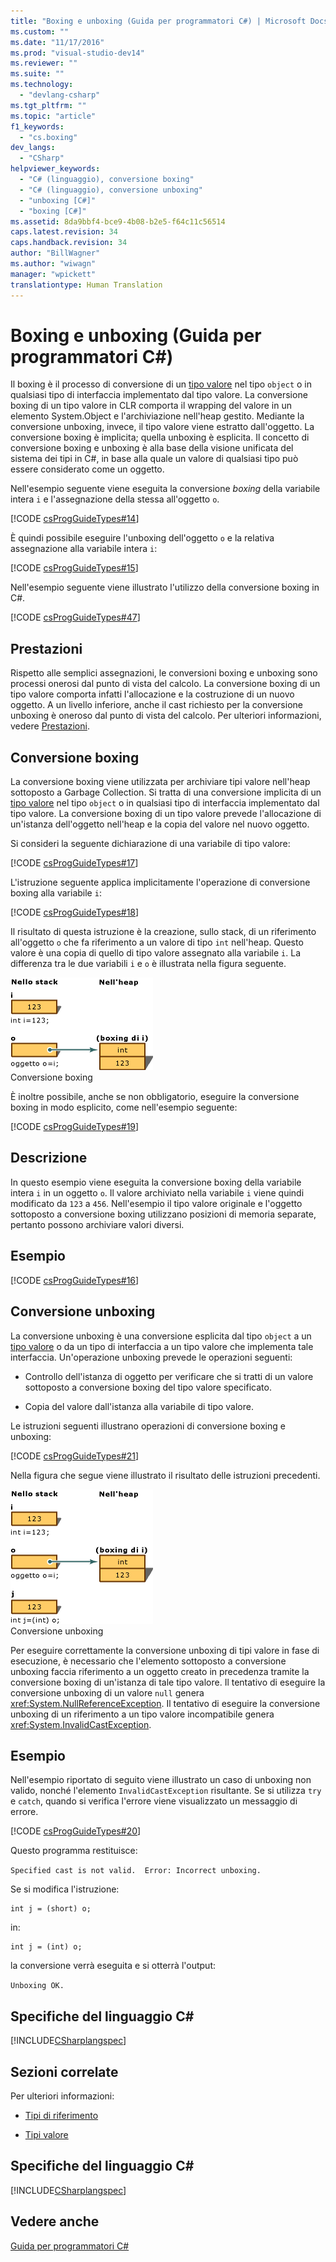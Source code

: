 ```yaml
---
title: "Boxing e unboxing (Guida per programmatori C#) | Microsoft Docs"
ms.custom: ""
ms.date: "11/17/2016"
ms.prod: "visual-studio-dev14"
ms.reviewer: ""
ms.suite: ""
ms.technology: 
  - "devlang-csharp"
ms.tgt_pltfrm: ""
ms.topic: "article"
f1_keywords: 
  - "cs.boxing"
dev_langs: 
  - "CSharp"
helpviewer_keywords: 
  - "C# (linguaggio), conversione boxing"
  - "C# (linguaggio), conversione unboxing"
  - "unboxing [C#]"
  - "boxing [C#]"
ms.assetid: 8da9bbf4-bce9-4b08-b2e5-f64c11c56514
caps.latest.revision: 34
caps.handback.revision: 34
author: "BillWagner"
ms.author: "wiwagn"
manager: "wpickett"
translationtype: Human Translation
---
```

# Boxing e unboxing (Guida per programmatori C#)
Il boxing è il processo di conversione di un [tipo valore](../../../csharp/language-reference/keywords/value-types.md) nel tipo `object` o in qualsiasi tipo di interfaccia implementato dal tipo valore.  La conversione boxing di un tipo valore in CLR comporta il wrapping del valore in un elemento System.Object e l'archiviazione nell'heap gestito.  Mediante la conversione unboxing, invece, il tipo valore viene estratto dall'oggetto.  La conversione boxing è implicita; quella unboxing è esplicita.  Il concetto di conversione boxing e unboxing è alla base della visione unificata del sistema dei tipi in C\#, in base alla quale un valore di qualsiasi tipo può essere considerato come un oggetto.  
  
 Nell'esempio seguente viene eseguita la conversione *boxing* della variabile intera `i` e l'assegnazione della stessa all'oggetto `o`.  
  
 [!CODE [csProgGuideTypes#14](../CodeSnippet/VS_Snippets_VBCSharp/CsProgGuideTypes#14)]  
  
 È quindi possibile eseguire l'unboxing dell'oggetto `o`  e la relativa assegnazione alla variabile intera `i`:  
  
 [!CODE [csProgGuideTypes#15](../CodeSnippet/VS_Snippets_VBCSharp/CsProgGuideTypes#15)]  
  
 Nell'esempio seguente viene illustrato l'utilizzo della conversione boxing in C\#.  
  
 [!CODE [csProgGuideTypes#47](../CodeSnippet/VS_Snippets_VBCSharp/CsProgGuideTypes#47)]  
  
## Prestazioni  
 Rispetto alle semplici assegnazioni, le conversioni boxing e unboxing sono processi onerosi dal punto di vista del calcolo.  La conversione boxing di un tipo valore comporta infatti l'allocazione e la costruzione di un nuovo oggetto.  A un livello inferiore, anche il cast richiesto per la conversione unboxing è oneroso dal punto di vista del calcolo.  Per ulteriori informazioni, vedere [Prestazioni](../Topic/.NET%20Performance%20Tips.md).  
  
## Conversione boxing  
 La conversione boxing viene utilizzata per archiviare tipi valore nell'heap sottoposto a Garbage Collection.  Si tratta di una conversione implicita di un [tipo valore](../../../csharp/language-reference/keywords/value-types.md) nel tipo `object` o in qualsiasi tipo di interfaccia implementato dal tipo valore.  La conversione boxing di un tipo valore prevede l'allocazione di un'istanza dell'oggetto nell'heap e la copia del valore nel nuovo oggetto.  
  
 Si consideri la seguente dichiarazione di una variabile di tipo valore:  
  
 [!CODE [csProgGuideTypes#17](../CodeSnippet/VS_Snippets_VBCSharp/CsProgGuideTypes#17)]  
  
 L'istruzione seguente applica implicitamente l'operazione di conversione boxing alla variabile `i`:  
  
 [!CODE [csProgGuideTypes#18](../CodeSnippet/VS_Snippets_VBCSharp/CsProgGuideTypes#18)]  
  
 Il risultato di questa istruzione è la creazione, sullo stack, di un riferimento all'oggetto `o` che fa riferimento a un valore di tipo `int` nell'heap.  Questo valore è una copia di quello di tipo valore assegnato alla variabile `i`.  La differenza tra le due variabili `i` e `o` è illustrata nella figura seguente.  
  
 ![Grafica BoxingConversion](../../../csharp/programming-guide/types/media/vcboxingconversion.gif "vcBoxingConversion")  
Conversione boxing  
  
 È inoltre possibile, anche se non obbligatorio, eseguire la conversione boxing in modo esplicito, come nell'esempio seguente:  
  
 [!CODE [csProgGuideTypes#19](../CodeSnippet/VS_Snippets_VBCSharp/CsProgGuideTypes#19)]  
  
## Descrizione  
 In questo esempio viene eseguita la conversione boxing della variabile intera `i` in un oggetto `o`.  Il valore archiviato nella variabile `i` viene quindi modificato da `123` a `456`.  Nell'esempio il tipo valore originale e l'oggetto sottoposto a conversione boxing utilizzano posizioni di memoria separate, pertanto possono archiviare valori diversi.  
  
## Esempio  
 [!CODE [csProgGuideTypes#16](../CodeSnippet/VS_Snippets_VBCSharp/CsProgGuideTypes#16)]  
  
## Conversione unboxing  
 La conversione unboxing è una conversione esplicita dal tipo `object` a un [tipo valore](../../../csharp/language-reference/keywords/value-types.md) o da un tipo di interfaccia a un tipo valore che implementa tale interfaccia.  Un'operazione unboxing prevede le operazioni seguenti:  
  
-   Controllo dell'istanza di oggetto per verificare che si tratti di un valore sottoposto a conversione boxing del tipo valore specificato.  
  
-   Copia del valore dall'istanza alla variabile di tipo valore.  
  
 Le istruzioni seguenti illustrano operazioni di conversione boxing e unboxing:  
  
 [!CODE [csProgGuideTypes#21](../CodeSnippet/VS_Snippets_VBCSharp/CsProgGuideTypes#21)]  
  
 Nella figura che segue viene illustrato il risultato delle istruzioni precedenti.  
  
 ![Rappresentazione grafica della conversione di UnBoxing](../../../csharp/programming-guide/types/media/vcunboxingconversion.gif "vcUnBoxingConversion")  
Conversione unboxing  
  
 Per eseguire correttamente la conversione unboxing di tipi valore in fase di esecuzione, è necessario che l'elemento sottoposto a conversione unboxing faccia riferimento a un oggetto creato in precedenza tramite la conversione boxing di un'istanza di tale tipo valore.  Il tentativo di eseguire la conversione unboxing di un valore `null` genera <xref:System.NullReferenceException>.  Il tentativo di eseguire la conversione unboxing di un riferimento a un tipo valore incompatibile genera <xref:System.InvalidCastException>.  
  
## Esempio  
 Nell'esempio riportato di seguito viene illustrato un caso di unboxing non valido, nonché l'elemento `InvalidCastException` risultante.  Se si utilizza `try` e `catch`, quando si verifica l'errore viene visualizzato un messaggio di errore.  
  
 [!CODE [csProgGuideTypes#20](../CodeSnippet/VS_Snippets_VBCSharp/CsProgGuideTypes#20)]  
  
 Questo programma restituisce:  
  
 `Specified cast is not valid.  Error: Incorrect unboxing.`  
  
 Se si modifica l'istruzione:  
  
```  
int j = (short) o;  
```  
  
 in:  
  
```  
int j = (int) o;  
```  
  
 la conversione verrà eseguita e si otterrà l'output:  
  
 `Unboxing OK.`  
  
## Specifiche del linguaggio C\#  
 [!INCLUDE[CSharplangspec](../../../csharp/language-reference/keywords/includes/csharplangspec_md.md)]  
  
## Sezioni correlate  
 Per ulteriori informazioni:  
  
-   [Tipi di riferimento](../../../csharp/language-reference/keywords/reference-types.md)  
  
-   [Tipi valore](../../../csharp/language-reference/keywords/value-types.md)  
  
## Specifiche del linguaggio C\#  
 [!INCLUDE[CSharplangspec](../../../csharp/language-reference/keywords/includes/csharplangspec_md.md)]  
  
## Vedere anche  
 [Guida per programmatori C\#](../../../csharp/programming-guide/index.md)